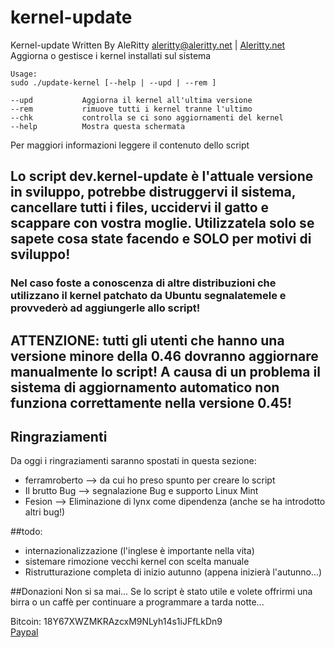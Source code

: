 kernel-update
============

Kernel-update
Written By AleRitty <aleritty@aleritty.net> | [Aleritty.net](http://www.aleritty.net)  
Aggiorna o gestisce i kernel installati sul sistema

```
Usage:
sudo ./update-kernel [--help | --upd | --rem ]

--upd 			Aggiorna il kernel all'ultima versione
--rem			rimuove tutti i kernel tranne l'ultimo
--chk			controlla se ci sono aggiornamenti del kernel
--help			Mostra questa schermata
```

Per maggiori informazioni leggere il contenuto dello script


## Lo script dev.kernel-update è l'attuale versione in sviluppo, potrebbe distruggervi il sistema, cancellare tutti i files, uccidervi il gatto e scappare con vostra moglie. Utilizzatela solo se sapete cosa state facendo e SOLO per motivi di sviluppo!


### Nel caso foste a conoscenza di altre distribuzioni che utilizzano il kernel patchato da Ubuntu segnalatemele e provvederò ad aggiungerle allo script!


## ATTENZIONE: tutti gli utenti che hanno una versione minore della 0.46 dovranno aggiornare manualmente lo script! A causa di un problema il sistema di aggiornamento automatico non funziona correttamente nella versione 0.45!


## Ringraziamenti
Da oggi i ringraziamenti saranno spostati in questa sezione:
- ferramroberto --> da cui ho preso spunto per creare lo script
- Il brutto Bug --> segnalazione Bug e supporto Linux Mint
- Fesion --> Eliminazione di lynx come dipendenza (anche se ha introdotto altri bug!)

##todo:

* internazionalizzazione (l'inglese è importante nella vita)
* sistemare rimozione vecchi kernel con scelta manuale
* Ristrutturazione completa di inizio autunno (appena inizierà l'autunno...)


##Donazioni
Non si sa mai... Se lo script è stato utile e volete offrirmi una birra o un caffè per continuare a programmare a tarda notte...

Bitcoin: 18Y67XWZMKRAzcxM9NLyh14s1iJFfLkDn9  
[Paypal](https://www.paypal.com/cgi-bin/webscr?cmd=_s-xclick&hosted_button_id=CLPD79CLK4RCJ)
